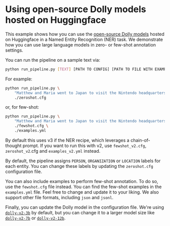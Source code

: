 # Using open-source Dolly models hosted on Huggingface

This example shows how you can use the [open-source Dolly
models](https://github.com/databrickslabs/dolly) hosted on Huggingface in a
Named Entity Recognition (NER) task. We demonstrate how you can use large
language models in zero- or few-shot annotation settings. 

You can run the pipeline on a sample text via:

```sh
python run_pipeline.py [TEXT] [PATH TO CONFIG] [PATH TO FILE WITH EXAMPLES]
```

For example:

```sh
python run_pipeline.py \
    "Matthew and Maria went to Japan to visit the Nintendo headquarters" \
    ./zeroshot.cfg
```
or, for few-shot:
```sh
python run_pipeline.py \
    "Matthew and Maria went to Japan to visit the Nintendo headquarters" \
    ./fewshot.cfg \
    ./examples.yml
```

By default this uses v3 if the NER recipe, which leverages a chain-of-thought prompt. If you want to run this with v2, 
use `fewshot_v2.cfg`, `zeroshot_v2`.cfg and `examples_v2.yml` instead.

By default, the pipeline assigns `PERSON`, `ORGANIZATION` or `LOCATION` labels
for each entity. You can change these labels by updating the
`zeroshot.cfg` configuration file.

You can also include examples to perform few-shot annotation. To do so, use the
`fewshot.cfg` file instead. You can find the few-shot examples in the
`examples.yml` file. Feel free to change and update it to your liking.
We also support other file formats, including `json` and `jsonl`.

Finally, you can update the Dolly model in the configuration file. We're using
[`dolly-v2-3b`](https://huggingface.co/databricks/dolly-v2-3b) by default, but
you can change it to a larger model size like
[`dolly-v2-7b`](https://huggingface.co/databricks/dolly-v2-7b) or
[`dolly-v2-12b`](https://huggingface.co/databricks/dolly-v2-12b).